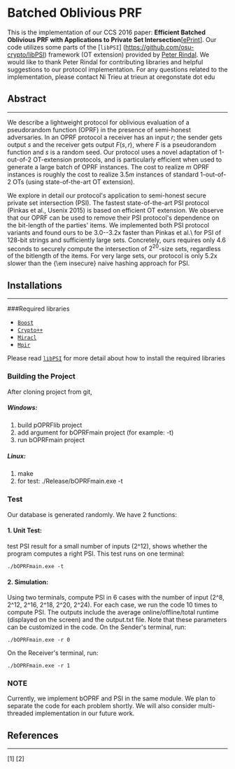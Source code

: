# Batched Oblivious PRF
This is the implementation of our CCS 2016 paper: **Efficient Batched Oblivious PRF with Applications to Private Set Intersection**[[ePrint](https://...)]. Our code utilizes some parts of the [`libPSI`] (https://github.com/osu-crypto/libPSI) framework (OT extension) provided by [Peter Rindal](http://web.engr.oregonstate.edu/~rindalp/). We would like to thank Peter Rindal for contributing libraries and helpful suggestions to our protocol implementation. For any questions related to the implementation, please contact Ni Trieu at trieun at oregonstate dot edu

## Abstract
---
We describe a lightweight protocol for oblivious evaluation of a pseudorandom function (OPRF) in the presence of semi-honest adversaries. In an OPRF protocol a receiver has an input $r$; the sender gets output $s$ and the receiver gets output $F(s,r)$, where $F$ is a pseudorandom function and $s$ is a random seed. Our protocol uses a novel adaptation of 1-out-of-2 OT-extension protocols, and is particularly efficient when used to generate a large batch of OPRF instances. The cost to realize $m$ OPRF instances is roughly the cost to realize $3.5 m$ instances of standard 1-out-of-2 OTs (using state-of-the-art OT extension).

We explore in detail our protocol's application to semi-honest secure private set intersection (PSI). The fastest state-of-the-art PSI protocol (Pinkas et al., Usenix 2015) is based on efficient OT extension. We observe that our OPRF can be used to remove their PSI protocol's dependence on the bit-length of the parties' items. We implemented both PSI protocol variants and found ours to be 3.0--3.2x faster than Pinkas et al.\ for PSI of 128-bit strings and sufficiently large sets. Concretely, ours requires only 4.6 seconds to securely compute the intersection of $2^{20}$-size sets, regardless of the bitlength of the items. For very large sets, our protocol is only 5.2x slower than the {\em insecure} naive hashing approach for PSI.

## Installations
---
###Required libraries
  * [`Boost`](https://sourceforge.net/projects/boost/)
  * [`Crypto++`](http://www.cryptopp.com/)
  * [`Miracl`](https://github.com/miracl/MIRACL)
  * [`Mpir`](http://mpir.org/)
  
Please read [`libPSI`](https://github.com/osu-crypto/libPSI) for more detail about how to install the required libraries
### Building the Project
After cloning project from git,
##### Windows:
1. build pOPRFlib project
2. add argument for bOPRFmain project (for example: -t)
3. run bOPRFmain project
 
##### Linux:
1. make
2. for test:
	./Release/bOPRFmain.exe -t
	
### Test
Our database is generated randomly. We have 2 functions: 
#### 1. Unit Test: 
test PSI result for a small number of inputs (2^12), shows whether the program computes a right PSI. This test runs on one terminal:

	./bOPRFmain.exe -t
	
#### 2. Simulation: 
Using two terminals, compute PSI in 6 cases with the number of input (2^8, 2^12, 2^16, 2^18, 2^20, 2^24). For each case, we run the code 10 times to compute PSI. The outputs include the average online/offline/total runtime (displayed on the screen) and the output.txt file. Note that these parameters can be customized in the code.
On the Sender's terminal, run:

	./bOPRFmain.exe -r 0
	
On the Receiver's terminal, run:
	
	./bOPRFmain.exe -r 1
### NOTE
Currently, we implement bOPRF and PSI in the same module. We plan to separate the code for each problem shortly. We will also consider multi-threaded implementation in our future work.
## References
---
[1] 
[2]
